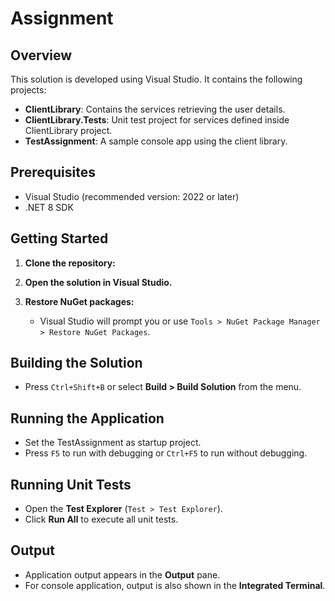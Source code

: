 # Assignment
## Overview

This solution is developed using Visual Studio. It contains the following projects:

- **ClientLibrary**: Contains the services retrieving the user details.
- **ClientLibrary.Tests**: Unit test project for services defined inside ClientLibrary project.
- **TestAssignment**: A sample console app using the client library.

## Prerequisites

- Visual Studio (recommended version: 2022 or later)
- .NET 8 SDK

## Getting Started

1. **Clone the repository:**
   
2. **Open the solution in Visual Studio.**
3. **Restore NuGet packages:**
   - Visual Studio will prompt you or use `Tools > NuGet Package Manager > Restore NuGet Packages`.

## Building the Solution

- Press `Ctrl+Shift+B` or select **Build > Build Solution** from the menu.

## Running the Application

- Set the TestAssignment as startup project.
- Press `F5` to run with debugging or `Ctrl+F5` to run without debugging.

## Running Unit Tests

- Open the **Test Explorer** (`Test > Test Explorer`).
- Click **Run All** to execute all unit tests.

## Output

- Application output appears in the **Output** pane.
- For console application, output is also shown in the **Integrated Terminal**.

